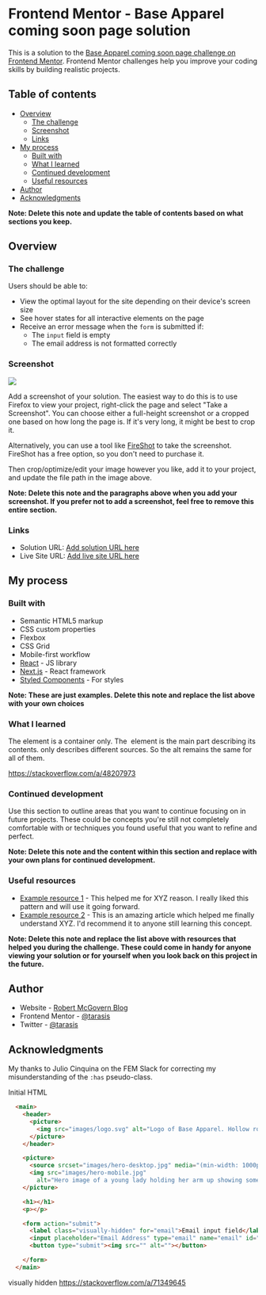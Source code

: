 # Frontend Mentor - Base Apparel coming soon page solution

This is a solution to the [Base Apparel coming soon page challenge on Frontend Mentor](https://www.frontendmentor.io/challenges/base-apparel-coming-soon-page-5d46b47f8db8a7063f9331a0). Frontend Mentor challenges help you improve your coding skills by building realistic projects.

## Table of contents

- [Overview](#overview)
  - [The challenge](#the-challenge)
  - [Screenshot](#screenshot)
  - [Links](#links)
- [My process](#my-process)
  - [Built with](#built-with)
  - [What I learned](#what-i-learned)
  - [Continued development](#continued-development)
  - [Useful resources](#useful-resources)
- [Author](#author)
- [Acknowledgments](#acknowledgments)

**Note: Delete this note and update the table of contents based on what sections you keep.**

## Overview

### The challenge

Users should be able to:

- View the optimal layout for the site depending on their device's screen size
- See hover states for all interactive elements on the page
- Receive an error message when the `form` is submitted if:
  - The `input` field is empty
  - The email address is not formatted correctly

### Screenshot

![](./screenshot.jpg)

Add a screenshot of your solution. The easiest way to do this is to use Firefox to view your project, right-click the page and select "Take a Screenshot". You can choose either a full-height screenshot or a cropped one based on how long the page is. If it's very long, it might be best to crop it.

Alternatively, you can use a tool like [FireShot](https://getfireshot.com/) to take the screenshot. FireShot has a free option, so you don't need to purchase it.

Then crop/optimize/edit your image however you like, add it to your project, and update the file path in the image above.

**Note: Delete this note and the paragraphs above when you add your screenshot. If you prefer not to add a screenshot, feel free to remove this entire section.**

### Links

- Solution URL: [Add solution URL here](https://your-solution-url.com)
- Live Site URL: [Add live site URL here](https://your-live-site-url.com)

## My process



### Built with

- Semantic HTML5 markup
- CSS custom properties
- Flexbox
- CSS Grid
- Mobile-first workflow
- [React](https://reactjs.org/) - JS library
- [Next.js](https://nextjs.org/) - React framework
- [Styled Components](https://styled-components.com/) - For styles

**Note: These are just examples. Delete this note and replace the list above with your own choices**

### What I learned

The <picture> element is a container only. The <img> element is the main part describing its contents. <source> only describes different sources. So the alt remains the same for all of them.

https://stackoverflow.com/a/48207973


### Continued development

Use this section to outline areas that you want to continue focusing on in future projects. These could be concepts you're still not completely comfortable with or techniques you found useful that you want to refine and perfect.

**Note: Delete this note and the content within this section and replace with your own plans for continued development.**

### Useful resources

- [Example resource 1](https://www.example.com) - This helped me for XYZ reason. I really liked this pattern and will use it going forward.
- [Example resource 2](https://www.example.com) - This is an amazing article which helped me finally understand XYZ. I'd recommend it to anyone still learning this concept.

**Note: Delete this note and replace the list above with resources that helped you during the challenge. These could come in handy for anyone viewing your solution or for yourself when you look back on this project in the future.**

## Author

- Website - [Robert McGovern Blog](https://tarasis.net)
- Frontend Mentor - [@tarasis](https://www.frontendmentor.io/profile/tarasis)
- Twitter - [@tarasis](https://www.twitter.com/tarasis)

## Acknowledgments

My thanks to Julio Cinquina on the FEM Slack for correcting my misunderstanding of the `:has` pseudo-class.

Initial HTML
```html
  <main>
    <header>
      <picture>
        <img src="images/logo.svg" alt="Logo of Base Apparel. Hollow round circle with the text Base Apparel beside it">
      </picture>
    </header>

    <picture>
      <source srcset="images/hero-desktop.jpg" media="(min-width: 1000px">
      <img src="images/hero-mobile.jpg"
        alt="Hero image of a young lady holding her arm up showing some jewelry on her wrist. The lady stands in front of a bush">
    </picture>

    <h1></h1>
    <p></p>

    <form action="submit">
      <label class="visually-hidden" for="email">Email input field</label>
      <input placeholder="Email Address" type="email" name="email" id="email">
      <button type="submit"><img src="" alt=""></button>

    </form>
  </main>

```

visually hidden https://stackoverflow.com/a/71349645

